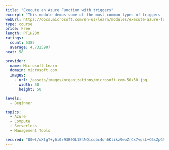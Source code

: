 ```yaml
---
title: "Execute an Azure Function with triggers"
excerpt: "This module demos some of the most common types of triggers for executing Azure Functions and how to configure them to execute your logic."
webUrl: https://docs.microsoft.com/en-us/learn/modules/execute-azure-function-with-triggers/
type: course
price: Free
length: PT1H23M
ratings:
  count: 5385
  average: 4.7325907
heat: 58

provider:
  name: Microsoft Learn
  domain: microsoft.com
  images:
    - url: /assets/images/organizations/microsoft.com-50x50.jpg
      width: 50
      height: 50

levels:
  - Beginner

topics:
  - Azure
  - Compute
  - Serverless
  - Management Tools

secured: "U0wl/uXtgT+y6i0r93B0OL1E4NOicqbc4oh6Klikz9woZrCx7vqsL+C6sZpG5bYnOgM2kjU978q6xpj/n12AgDSBovY1N6dM2XjRgxONiSRua9REj+wLB+sEwWAZjwHB+z0p6hVrv49a+1G33kIItntoatT0ouPVKH8u5LY2AJNt1VQEdrXMDZzq0C3e1nhxwAmsgsvIF6AgmFTcyLgTssRQgPc1oHHCKJ5f6RpNvdzAT6eTwsegdhYB0v8QMJQzGwg1yK4SFNLrgIgHr+tEcKRYESusF/D/ivMjuniDvLx9d2wtj6WxsR5x+D4DbAxfX2eRHh4ECn7PsxDBagaZoLI3JxAOk3wI6c6VpA2MYhiBCqbujp+RK62drOKZxTrevOheYlqSf81L+lG94Jq/b0v9WhzLb+pgX/24v9DXBp0=;h51+tFIR/kLWkGbUEbOqFg=="
---
```


